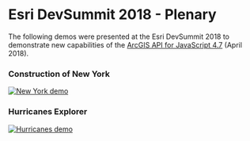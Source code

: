 # Esri DevSummit 2018 - Plenary

The following demos were presented at the Esri DevSummit 2018 to demonstrate new capabilities of the [ArcGIS API for JavaScript 4.7](https://js.arcgis.com) (April 2018).

### Construction of New York
[![New York demo](https://ycabon.github.io/2018-devsummit-plenary/new-york.png)](https://ycabon.github.io/2018-devsummit-plenary/1-new-york.html)

### Hurricanes Explorer
[![Hurricanes demo](https://ycabon.github.io/2018-devsummit-plenary/hurricanes.png)](https://ycabon.github.io/2018-devsummit-plenary/2-hurricanes.html)
